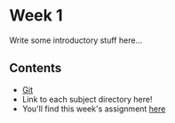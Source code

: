 # Week 1

Write some introductory stuff here...

## Contents

* [Git](./Git/)
* Link to each subject directory here!
* You'll find this week's assignment [here](./assignment)

